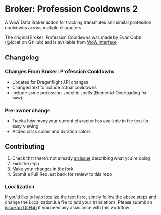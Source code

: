 Broker: Profession Cooldowns 2
=================

A WoW Data Broker addon for tracking transmutes and similar profession cooldowns across multiple characters

The original Broker: Profession Cooldowns was made by Evan Cobb (@icbat on
GitHub) and is available
from [WoW Interface](https://www.wowinterface.com/downloads/info26211-BrokerLootSpec.html)

## Changelog

### Changes From Broker: Profession Cooldowns
- Updates for Dragonflight API changes
- Changed text to include actual cooldowns
- Include some profession-specific spells (Elemental Overloading for now)

### Pre-owner change

- Tracks how many your current character has available in the text for easy viewing
- Added class colors and duration colors

## Contributing

1. Check that there's not already [an issue](https://github.com/wpettersson/Broker_ProfessionCooldowns2/issues) describing what you're doing
1. Fork the repo
1. Make your changes in the fork
1. Submit a Pull Request back for review to this repo

### Localization

If you'd like to help localize the text here, simply follow the above steps and change the Localization.lua file to add your translations. Please submit an [issue on GitHub](https://github.com/icbat/broker-profession-cooldowns/issues) if you need any assistance with this workflow.
